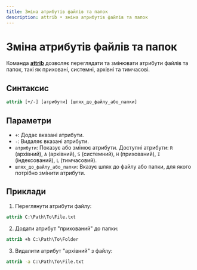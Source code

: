 ```yaml
---
title: Зміна атрибутів файлів та папок
description: attrib • зміна атрибутів файлів та папок
---
```


# Зміна атрибутів файлів та папок

Команда **[attrib](https://docs.microsoft.com/en-us/windows-server/administration/windows-commands/attrib 'Microsoft Dosc')** дозволяє переглядати та змінювати атрибути файлів та папок, такі як приховані, системні, архівні та тимчасові.

## Синтаксис

```cmd
attrib [+/-] [атрибути] [шлях_до_файлу_або_папки]
```

## Параметри

- `+`: Додає вказані атрибути.
- `-`: Видаляє вказані атрибути.
- `атрибути`: Показує або змінює атрибути. Доступні атрибути: `R` (архівний), `A` (архівний), `S` (системний), `H` (прихований), `I` (індексований), `L` (тимчасовий).
- `шлях_до_файлу_або_папки`: Вказує шлях до файлу або папки, для якого потрібно змінити атрибути.

## Приклади

1. Переглянути атрибути файлу:

```cmd
attrib C:\Path\To\File.txt
```

2. Додати атрибут "прихований" до папки:

```cmd
attrib +h C:\Path\To\Folder
```

3. Видалити атрибут "архівний" з файлу:

```cmd
attrib -a C:\Path\To\File.txt
```
